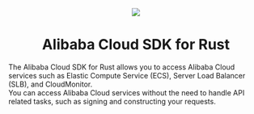 <p align="center">
<a href=" https://www.alibabacloud.com"><img src="https://aliyunsdk-pages.alicdn.com/icons/AlibabaCloud.svg"></a>
</p>

<h1 align="center">Alibaba Cloud SDK for Rust</h1>

<p align="center">
</p>

The Alibaba Cloud SDK for Rust allows you to access Alibaba Cloud services such as Elastic Compute Service (ECS), Server Load Balancer (SLB), and CloudMonitor.  
You can access Alibaba Cloud services without the need to handle API related tasks, such as signing and constructing your requests.

